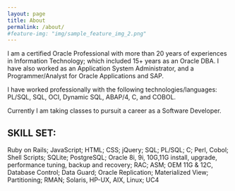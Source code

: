 ```yaml
---
layout: page
title: About
permalink: /about/
#feature-img: "img/sample_feature_img_2.png"
---
```

I am a certified Oracle Professional with more than 20 years of experiences in Information Technology; 
which included 15+ years as an Oracle DBA.  I have also worked as an Application System Administrator, 
and a Programmer/Analyst for Oracle Applications and SAP.  

I have worked professionally with the following technologies/languages: PL/SQL, SQL, OCI, Dynamic SQL, ABAP/4, C, and COBOL.  

Currently I am taking classes to pursuit a career as a Software Developer.

## SKILL SET:  
Ruby on Rails; JavaScript; HTML; CSS;  jQuery; SQL; PL/SQL; C; Perl, Cobol; Shell Scripts; SQLite; PostgreSQL; Oracle 8i, 9i, 10G,11G install, upgrade, performance tuning, backup and recovery; RAC; ASM; OEM 11G & 12C, Database Control; Data Guard; Oracle Replication; Materialized View; Partitioning; RMAN; Solaris, HP-UX, AIX, Linux; UC4



